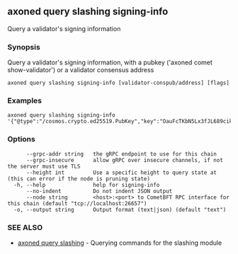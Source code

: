 ## axoned query slashing signing-info

Query a validator's signing information

### Synopsis

Query a validator's signing information, with a pubkey ('axoned comet show-validator') or a validator consensus address

```
axoned query slashing signing-info [validator-conspub/address] [flags]
```

### Examples

```
axoned query slashing signing-info '{"@type":"/cosmos.crypto.ed25519.PubKey","key":"OauFcTKbN5Lx3fJL689cikXBqe+hcp6Y+x0rYUdR9Jk="}'
```

### Options

```
      --grpc-addr string   the gRPC endpoint to use for this chain
      --grpc-insecure      allow gRPC over insecure channels, if not the server must use TLS
      --height int         Use a specific height to query state at (this can error if the node is pruning state)
  -h, --help               help for signing-info
      --no-indent          Do not indent JSON output
      --node string        <host>:<port> to CometBFT RPC interface for this chain (default "tcp://localhost:26657")
  -o, --output string      Output format (text|json) (default "text")
```

### SEE ALSO

* [axoned query slashing](axoned_query_slashing.md)	 - Querying commands for the slashing module

